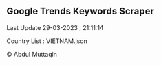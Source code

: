 

## Google Trends Keywords Scraper 
 
Last Update 29-03-2023 , 21:11:14

Country List :
VIETNAM.json



© Abdul Muttaqin 
